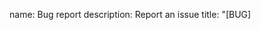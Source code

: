 name: Bug report
description: Report an issue
title: "[BUG] <title>"
labels: ["bug"]
body:
  - type: textarea
    id: bug
    attributes:
      label: Describe the bug
      placeholder: A clear and concise description...